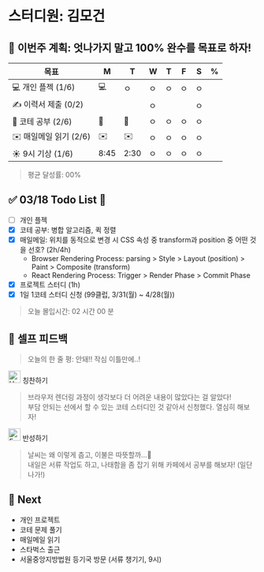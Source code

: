 # 스터디원: 김모건

## 🚀 이번주 계획: 엇나가지 말고 100% 완수를 목표로 하자!

| 목표                   | M    | T    | W   | T   | F   | S   | %   |
| ---------------------- | ---- | ---- | --- | --- | --- | --- | --- |
| 💻 개인 플젝 (1/6)     | 💻   | ㅇ   | ㅇ  | ㅇ  | ㅇ  | ㅇ  |     |
| ✍️ 이력서 제출 (0/2)   |      |      | ㅇ  |     |     | ㅇ  |     |
| 🔢 코테 공부 (2/6)     | 🔢   | 🔢   | ㅇ  | ㅇ  | ㅇ  | ㅇ  |     |
| ✉️ 매일메일 읽기 (2/6) | ✉️   | ✉️   | ㅇ  | ㅇ  | ㅇ  | ㅇ  |     |
| ☀️ 9시 기상 (1/6)      | 8:45 | 2:30 | ㅇ  | ㅇ  | ㅇ  | ㅇ  |     |

> 평균 달성률: 00%<br>

## ✅ 03/18 Todo List 🌸

- [ ] 개인 플젝
- [x] 코테 공부: 병합 알고리즘, 퀵 정렬
- [x] 매일메일: 위치를 동적으로 변경 시 CSS 속성 중 transform과 position 중 어떤 것을 선호? (2h/4h)
  - Browser Rendering Process: parsing > Style > Layout (position) > Paint > Composite (transform)
  - React Rendering Process: Trigger > Render Phase > Commit Phase
- [x] 프로젝트 스터디 (1h)
- [x] 1일 1코테 스터디 신청 (99클럽, 3/31(월) ~ 4/28(월))

> 오늘 몰입시간: 02 시간 00 분<br>

## 🎉 셀프 피드백

> 오늘의 한 줄 평: 안돼!! 작심 이틀만에..! <br>

<img src="https://raw.githubusercontent.com/Tarikul-Islam-Anik/Animated-Fluent-Emojis/master/Emojis/Smilies/Hugging%20Face.png" alt="Hugging Face" width="25" height="25"> 칭찬하기 </img>

> 브라우저 렌더링 과정이 생각보다 더 어려운 내용이 많았다는 걸 알았다! <br>
> 부담 안되는 선에서 할 수 있는 코테 스터디인 것 같아서 신청했다. 열심히 해보자!<br>

<img src="https://raw.githubusercontent.com/Tarikul-Islam-Anik/Animated-Fluent-Emojis/master/Emojis/Smilies/Face%20with%20Monocle.png" alt="Face with Monocle" width="25" height="25"> 반성하기</img>

> 날씨는 왜 이렇게 춥고, 이불은 따뜻할까...🤣 <br>
> 내일은 서류 작업도 하고, 나태함을 좀 잡기 위해 카페에서 공부를 해보자! (일단 나가!) <br>

## 🌱 Next

- 개인 프로젝트
- 코테 문제 풀기
- 매일메일 읽기
- 스타벅스 출근
- 서울중앙지방법원 등기국 방문 (서류 챙기기, 9시)
